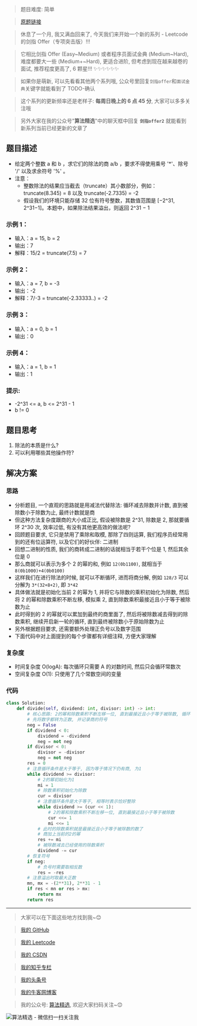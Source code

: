 > 题目难度: 简单

> [原题链接](https://leetcode.cn/problems/xoh6Oh/)

> 休息了一个月, 我又满血回来了, 今天我们来开始一个新的系列 - Leetcode 的剑指 Offer（专项突击版）!!!

> 它相比剑指 Offer (Easy~Medium) 或者程序员面试金典 (Medium~Hard), 难度都要大一些 (Medium+~Hard), 更适合进阶, 但考虑到现在越来越卷的面试, 推荐程度更高了, 6 颗星!!! ✨✨✨✨✨✨

> 如果你是萌新, 可以先看看其他两个系列哦, 公众号里回复`剑指offer`和`面试金典`关键字就能看到了 TODO-确认

> 这个系列的更新频率还是老样子: **每周日晚上的 6 点 45 分**, 大家可以多多关注哦

> 另外大家在我的公众号"**算法精选**"中的聊天框中回复 **`剑指offer2`** 就能看到新系列当前已经更新的文章了

## 题目描述

- 给定两个整数 a 和 b ，求它们的除法的商 a/b ，要求不得使用乘号 '\*'、除号 '/' 以及求余符号 '%' 。
- 注意：
  - 整数除法的结果应当截去（truncate）其小数部分，例如：truncate(8.345) = 8 以及 truncate(-2.7335) = -2
  - 假设我们的环境只能存储 32 位有符号整数，其数值范围是 [−2^31, 2^31−1]。本题中，如果除法结果溢出，则返回 2^31 − 1

### 示例 1：

- 输入：a = 15, b = 2
- 输出：7
- 解释：15/2 = truncate(7.5) = 7

### 示例 2：

- 输入：a = 7, b = -3
- 输出：-2
- 解释：7/-3 = truncate(-2.33333..) = -2

### 示例 3：

- 输入：a = 0, b = 1
- 输出：0

### 示例 4：

- 输入：a = 1, b = 1
- 输出：1

### 提示:

- -2^31 <= a, b <= 2^31 - 1
- b != 0

## 题目思考

1. 除法的本质是什么?
2. 可以利用哪些其他操作符?

## 解决方案

### 思路

- 分析题目, 一个直观的思路就是用减法代替除法: 循环减去除数并计数, 直到被除数小于除数为止, 最终计数就是商
- 但这种方法复杂度跟商的大小成正比, 假设被除数是 2^31, 除数是 2, 那就要循环 2^30 次, 效率过低, 有没有其他更高效的做法呢?
- 回顾题目要求, 它只是禁用了乘除和取模, 那除了四则运算, 我们程序员经常用到的还有位运算符, 以及它们的好伙伴: 二进制
- 回想二进制的性质, 我们的商转成二进制的话就相当于若干个位是 1, 然后其余位是 0
- 那么商就可以表示为多个 2 的幂的和, 例如 `12(0b1100)`, 就相当于 `8(0b1000)+4(0b0100)`
- 这样我们在进行除法的时候, 就可以不断循环, 进而将商分解, 例如 `128/3` 可以分解为 `3*(32+8+2)`, 即 `3*42`
- 具体做法就是初始化当前 2 的幂为 1, 并将它与除数的乘积初始化为除数, 然后将 2 的幂和除数乘积不断左移, 模拟乘 2, 直到除数乘积最接近且小于等于被除数为止
- 此时得到的 2 的幂就可以累加到最终的商里面了, 然后将被除数减去得到的除数乘积, 继续开启新一轮的循环, 直到最终被除数小于原始除数为止
- 另外根据题目要求, 还需要额外处理正负号以及数字范围
- 下面代码中对上面提到的每个步骤都有详细注释, 方便大家理解

### 复杂度

- 时间复杂度 O(logA): 每次循环只需要 A 的对数时间, 然后只会循环常数次
- 空间复杂度 O(1): 只使用了几个常数空间的变量

### 代码

```python
class Solution:
    def divide(self, dividend: int, divisor: int) -> int:
        # 核心思路: 2的幂和除数乘积不断左移一位, 直到最接近且小于等于被除数, 循环该过程直到被除数<除数
        # 先将数字都转为正数, 并记录商的符号
        neg = False
        if dividend < 0:
            dividend = -dividend
            neg = not neg
        if divisor < 0:
            divisor = -divisor
            neg = not neg
        res = 0
        # 注意循环条件是大于等于, 因为等于情况下仍有商, 为1
        while dividend >= divisor:
            # 2的幂初始化为1
            mi = 1
            # 除数乘积初始化为除数
            cur = divisor
            # 注意循环条件是大于等于, 相等时表示恰好整除
            while dividend >= (cur << 1):
                # 2的幂和除数乘积不断左移一位, 直到最接近且小于等于被除数
                cur <<= 1
                mi <<= 1
            # 此时的除数乘积就是最接近且小于等于被除数的数了
            # 商加上当前的2的幂
            res += mi
            # 被除数减去已经使用的除数乘积
            dividend -= cur
        # 恢复符号
        if neg:
            # 负号时需要取相反数
            res = -res
        # 注意溢出时取最大正数
        mn, mx = -(2**31), 2**31 - 1
        if res < mn or res > mx:
            return mx
        return res
```

---

> 大家可以在下面这些地方找到我~😊

> [我的 GitHub](https://github.com/zjulyx)

> [我的 Leetcode](https://leetcode-cn.com/u/suibianfahui/)

> [我的 CSDN](https://me.csdn.net/zjulyx1993)

> [我的知乎专栏](https://zhuanlan.zhihu.com/c_1242508721932464128)

> [我的头条号](https://www.toutiao.com/c/user/1090304683804520/#mid=1671643017345028)

> [我的牛客网博客](https://blog.nowcoder.net/zjulyx)

> 我的公众号: [算法精选](https://mp.weixin.qq.com/s?__biz=MzA5MDk1MjI5MA==&mid=2247484158&idx=1&sn=90176bac32cf7af40e4074c721fd8a95&chksm=900285f3a7750ce5a068c9c9773781461819633f2fd60533732637ec9520c908371ebc218d49&scene=178&cur_album_id=1386231241346859009#rd), 欢迎大家扫码关注~😊

![算法精选 - 微信扫一扫关注我](https://pic1.zhimg.com/80/v2-7c988a7b35886df51596ef23616764ac_1440w.jpg)
